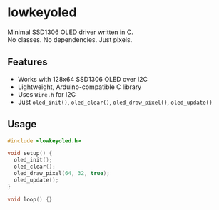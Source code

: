 # lowkeyoled

Minimal SSD1306 OLED driver written in C.  
No classes. No dependencies. Just pixels.

## Features

- Works with 128x64 SSD1306 OLED over I2C
- Lightweight, Arduino-compatible C library
- Uses `Wire.h` for I2C
- Just `oled_init()`, `oled_clear()`, `oled_draw_pixel()`, `oled_update()`

## Usage

```c
#include <lowkeyoled.h>

void setup() {
  oled_init();
  oled_clear();
  oled_draw_pixel(64, 32, true);
  oled_update();
}

void loop() {}

